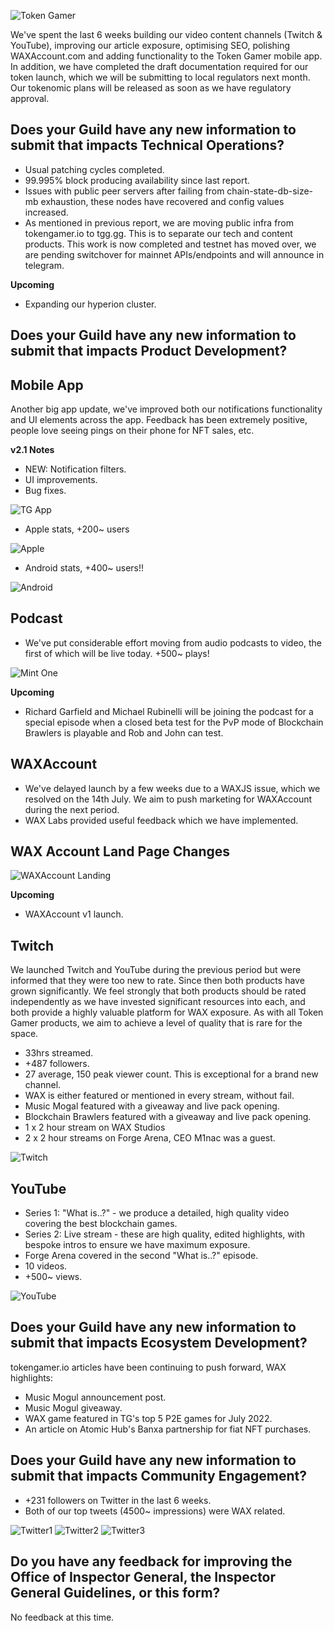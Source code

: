 ![Token Gamer](https://tokengamer.io/wp-content/uploads/2021/12/tg_logo_text_v2.png)

We've spent the last 6 weeks building our video content channels (Twitch & YouTube), improving our article exposure, optimising SEO, polishing WAXAccount.com and adding functionality to the Token Gamer mobile app. In addition, we have completed the draft documentation required for our token launch, which we will be submitting to local regulators next month. Our tokenomic plans will be released as soon as we have regulatory approval.

## Does your Guild have any new information to submit that impacts Technical Operations?

* Usual patching cycles completed.
* 99.995% block producing availability since last report.
* Issues with public peer servers after failing from chain-state-db-size-mb exhaustion, these nodes have recovered and config values increased.
* As mentioned in previous report, we are moving public infra from tokengamer.io to tgg.gg. This is to separate our tech and content products. This work is now completed and testnet has moved over, we are pending switchover for mainnet APIs/endpoints and will announce in telegram.

**Upcoming**
* Expanding our hyperion cluster.

## Does your Guild have any new information to submit that impacts Product Development?
## Mobile App
Another big app update, we've improved both our notifications functionality and UI elements across the app. Feedback has been extremely positive, people love seeing pings on their phone for NFT sales, etc.

**v2.1 Notes**
* NEW: Notification filters.
* UI improvements.
* Bug fixes.
  
![TG App](https://tokengamer.io/wp-content/uploads/2022/07/tg_app.png)

* Apple stats, +200~ users
  
![Apple](https://tokengamer.io/wp-content/uploads/2022/07/apple_stats.png)

* Android stats, +400~ users!!

![Android](https://tokengamer.io/wp-content/uploads/2022/07/android_stats.png) 

## Podcast
* We've put considerable effort moving from audio podcasts to video, the first of which will be live today. +500~ plays!

![Mint One](https://tokengamer.io/wp-content/uploads/2022/07/pod_stats.png)

**Upcoming**
* Richard Garfield and Michael Rubinelli will be joining the podcast for a special episode when a closed beta test for the PvP mode of Blockchain Brawlers is playable and Rob and John can test.

## WAXAccount
* We've delayed launch by a few weeks due to a WAXJS issue, which we resolved on the 14th July. We aim to push marketing for WAXAccount during the next period.
* WAX Labs provided useful feedback which we have implemented.

## WAX Account Land Page Changes
![WAXAccount Landing](https://tokengamer.io/wp-content/uploads/2022/07/wa.png)

**Upcoming**
* WAXAccount v1 launch.

## Twitch
We launched Twitch and YouTube during the previous period but were informed that they were too new to rate. Since then both products have grown significantly. We feel strongly that both products should be rated independently as we have invested significant resources into each, and both provide a highly valuable platform for WAX exposure. As with all Token Gamer products, we aim to achieve a level of quality that is rare for the space.
* 33hrs streamed.
* +487 followers.
* 27 average, 150 peak viewer count. This is exceptional for a brand new channel.
* WAX is either featured or mentioned in every stream, without fail.
* Music Mogal featured with a giveaway and live pack opening.
* Blockchain Brawlers featured with a giveaway and live pack opening.
* 1 x 2 hour stream on WAX Studios
* 2 x 2 hour streams on Forge Arena, CEO M1nac was a guest.

![Twitch](https://tokengamer.io/wp-content/uploads/2022/07/twitch_stats.png)

## YouTube
* Series 1: "What is..?" - we produce a detailed, high quality video covering the best blockchain games.
* Series 2: Live stream - these are high quality, edited highlights, with bespoke intros to ensure we have maximum exposure.
* Forge Arena covered in the second "What is..?" episode.
* 10 videos.
* +500~ views.

![YouTube](https://tokengamer.io/wp-content/uploads/2022/07/youtube_stats.png)

## Does your Guild have any new information to submit that impacts Ecosystem Development?
tokengamer.io articles have been continuing to push forward, WAX highlights:
* Music Mogul announcement post.
* Music Mogul giveaway.
* WAX game featured in TG's top 5 P2E games for July 2022.
* An article on Atomic Hub's Banxa partnership for fiat NFT purchases.

## Does your Guild have any new information to submit that impacts Community Engagement?
* +231 followers on Twitter in the last 6 weeks.
* Both of our top tweets (4500~ impressions) were WAX related.

![Twitter1](https://tokengamer.io/wp-content/uploads/2022/07/twitter_stats.png)
![Twitter2](https://tokengamer.io/wp-content/uploads/2022/07/toptweet1.png) 
![Twitter3](https://tokengamer.io/wp-content/uploads/2022/07/toptwee2.png) 


## Do you have any feedback for improving the Office of Inspector General, the Inspector General Guidelines, or this form?
No feedback at this time.

